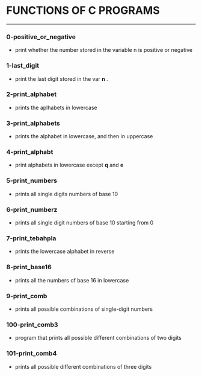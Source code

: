 
# FUNCTIONS OF C PROGRAMS
---

### 0-positive_or_negative
- print whether the number stored in the variable n is positive or negative

### 1-last_digit
- print the last digit stored in the var **n** .

### 2-print_alphabet
- prints the aplhabets in lowercase

### 3-print_alphabets
- prints the alphabet in lowercase, and then in uppercase

### 4-print_alphabt
- print alphabets in lowercase except **q** and **e**

### 5-print_numbers
- prints all single digits numbers of base 10

### 6-print_numberz
- prints all single digit numbers of base 10 starting from 0

### 7-print_tebahpla
- prints the lowercase alphabet in reverse

### 8-print_base16
- prints all the numbers of base 16 in lowercase

### 9-print_comb
- prints all possible combinations of single-digit numbers

### 100-print_comb3
- program that prints all possible different combinations of two digits

### 101-print_comb4
- prints all possible different combinations of three digits
